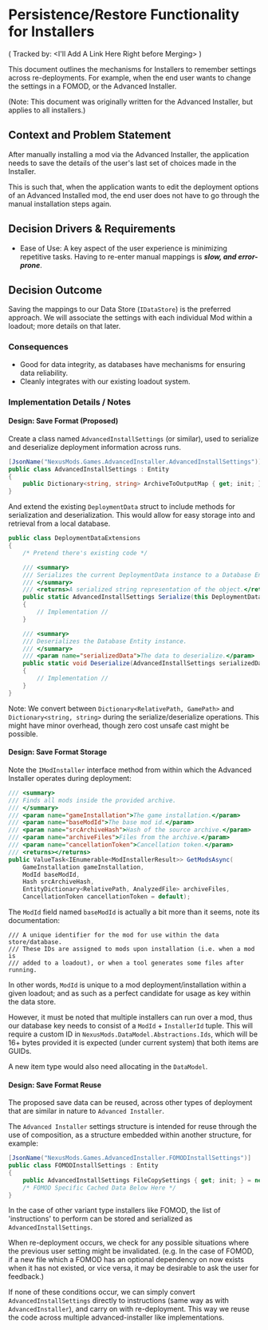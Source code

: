 # Persistence/Restore Functionality for Installers

( Tracked by: <I'll Add A Link Here Right before Merging> )

This document outlines the mechanisms for Installers to remember settings across re-deployments. For example, when the
end user wants to change the settings in a FOMOD, or the Advanced Installer.

(Note: This document was originally written for the Advanced Installer, but applies to all installers.)

## Context and Problem Statement

After manually installing a mod via the Advanced Installer, the application needs to save the details of the user's
last set of choices made in the Installer.

This is such that, when the application wants to edit the deployment options of an Advanced Installed mod, the end user
does not have to go through the manual installation steps again.

## Decision Drivers & Requirements

- Ease of Use: A key aspect of the user experience is minimizing repetitive tasks.
  Having to re-enter manual mappings is ***slow, and error-prone***.

## Decision Outcome

Saving the mappings to our Data Store (`IDataStore`) is the preferred approach. We will
associate the settings with each individual Mod within a loadout; more details on that later.

### Consequences

- Good for data integrity, as databases have mechanisms for ensuring data reliability.
- Cleanly integrates with our existing loadout system.

### Implementation Details / Notes

#### Design: Save Format (Proposed)

Create a class named `AdvancedInstallSettings` (or similar), used to serialize and deserialize deployment
information across runs.

```csharp
[JsonName("NexusMods.Games.AdvancedInstaller.AdvancedInstallSettings")]
public class AdvancedInstallSettings : Entity
{
    public Dictionary<string, string> ArchiveToOutputMap { get; init; } = new();
}
```

And extend the existing `DeploymentData` struct to include methods for serialization and deserialization.
This would allow for easy storage into and retrieval from a local database.

```csharp
public class DeploymentDataExtensions
{
    /* Pretend there's existing code */

    /// <summary>
    /// Serializes the current DeploymentData instance to a Database Entity.
    /// </summary>
    /// <returns>A serialized string representation of the object.</returns>
    public static AdvancedInstallSettings Serialize(this DeploymentData data)
    {
        // Implementation //
    }

    /// <summary>
    /// Deserializes the Database Entity instance.
    /// </summary>
    /// <param name="serializedData">The data to deserialize.</param>
    public static void Deserialize(AdvancedInstallSettings serializedData)
    {
        // Implementation //
    }
}
```

Note: We convert between `Dictionary<RelativePath, GamePath>` and `Dictionary<string, string>` during the serialize/deserialize operations.
This might have minor overhead, though zero cost unsafe cast might be possible.

#### Design: Save Format Storage

Note the `IModInstaller` interface method from within which the Advanced Installer operates during deployment:

```csharp
/// <summary>
/// Finds all mods inside the provided archive.
/// </summary>
/// <param name="gameInstallation">The game installation.</param>
/// <param name="baseModId">The base mod id.</param>
/// <param name="srcArchiveHash">Hash of the source archive.</param>
/// <param name="archiveFiles">Files from the archive.</param>
/// <param name="cancellationToken">Cancellation token.</param>
/// <returns></returns>
public ValueTask<IEnumerable<ModInstallerResult>> GetModsAsync(
    GameInstallation gameInstallation,
    ModId baseModId,
    Hash srcArchiveHash,
    EntityDictionary<RelativePath, AnalyzedFile> archiveFiles,
    CancellationToken cancellationToken = default);
```

The `ModId` field named `baseModId` is actually a bit more than it seems, note its documentation:

```
/// A unique identifier for the mod for use within the data store/database.
/// These IDs are assigned to mods upon installation (i.e. when a mod is
/// added to a loadout), or when a tool generates some files after running.
```

In other words, `ModId` is unique to a mod deployment/installation within a given
loadout; and as such as a perfect candidate for usage as key within the data store.

However, it must be noted that multiple installers can run over a mod, thus our database key
needs to consist of a `ModId` + `InstallerId` tuple. This will require a custom ID in `NexusMods.DataModel.Abstractions.Ids`,
which will be 16+ bytes provided it is expected (under current system) that both items are GUIDs.

A new item type would also need allocating in the `DataModel`.

#### Design: Save Format Reuse

The proposed save data can be reused, across other types of deployment that are similar in nature to `Advanced Installer`.

The `Advanced Installer` settings structure is intended for reuse through the use of composition, as a structure embedded
within another structure, for example:

```csharp
[JsonName("NexusMods.Games.AdvancedInstaller.FOMODInstallSettings")]
public class FOMODInstallSettings : Entity
{
    public AdvancedInstallSettings FileCopySettings { get; init; } = new();
    /* FOMOD Specific Cached Data Below Here */
}
```

In the case of other variant type installers like FOMOD, the list of 'instructions' to perform can be stored and serialized
as `AdvancedInstallSettings`.

When re-deployment occurs, we check for any possible situations where the previous user setting might be invalidated.
(e.g. In the case of FOMOD, if a new file which a FOMOD has an optional dependency on now exists when it has not existed, or vice versa,
it may be desirable to ask the user for feedback.)

If none of these conditions occur, we can simply convert `AdvancedInstallSettings` directly to instructions
(same way as with `AdvancedInstaller`), and carry on with re-deployment. This way we reuse the code across multiple
advanced-installer like implementations.

